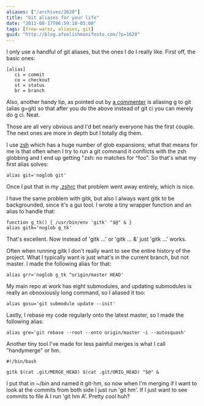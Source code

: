 ```yaml
---
aliases: ["/archives/1620"]
title: "Git aliases for your life"
date: "2011-08-17T06:59:18-05:00"
tags: [frew-warez, aliases, git]
guid: "http://blog.afoolishmanifesto.com/?p=1620"
---
```

I only use a handful of git aliases, but the ones I do I really like. First off, the basic ones:

    [alias]
       ci = commit
       co = checkout
       st = status
       br = branch

Also, another handy tip, as pointed out by [a commenter](/archives/1616#comment-2597) is aliasing g to git (alias g=git) so that after you do the above instead of git ci you can merely do g ci. Neat.

Those are all very obvious and I'd bet nearly everyone has the first couple. The next ones are more in depth but I totally dig them.

I use [zsh](http://www.zsh.org/) which has a huge number of glob expansions; what that means for me is that often when I try to run a git command it conflicts with the zsh globbing and I end up getting "zsh: no matches for ^foo". So that's what my first alias solves:

    alias git='noglob git'

Once I put that in my [.zshrc](https://github.com/frioux/dotfiles/blob/2b44e672f0302bb9a80d5bd890c9af7ca9d9202c/zsh/rc/S50_aliases#L149) that problem went away entirely, which is nice.

I have the same problem with gitk, but also I always want gitk to be backgrounded, since it's a gui tool. I wrote a tiny wrapper function and an alias to handle that:

    function g_tk() { /usr/bin/env 'gitk' "$@" & }
    alias gitk='noglob g_tk'

That's excellent. Now instead of 'gitk ...' or 'gitk ... &' just 'gitk ...' works.

Often when running gitk I don't really want to see the entire history of the project. What I typically want is just what's in the current branch, but not master. I made the following alias for that:

    alias grr='noglob g_tk ^origin/master HEAD'

My main repo at work has eight submodules, and updating submodules is really an obnoxiously long command, so I aliased it too:

    alias gosu='git submodule update --init'

Lastly, I rebase my code regularly onto the latest master, so I made the following alias:

    alias gre='git rebase --root --onto origin/master -i --autosquash'

Another tiny tool I've made for less painful merges is what I call "handymerge" or hm.

    #!/bin/bash

    gitk $(cat .git/MERGE_HEAD) $(cat .git/ORIG_HEAD) "$@" &

I put that in ~/bin and named it git-hm, so now when I'm merging if I want to look at the commits from both side I just run 'git hm'. If I just want to see commits to file A I run 'git hm A'. Pretty cool huh?
